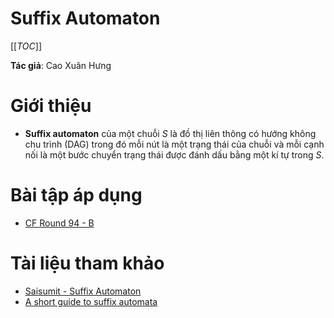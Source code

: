 # Suffix Automaton

[[_TOC_]]

**Tác giả**: Cao Xuân Hưng

# Giới thiệu

- **Suffix automaton** của một chuỗi $S$ là đồ thị liên thông có hướng không chu trình (DAG) trong đó mỗi nút là một trạng thái của chuỗi và mỗi cạnh nối là một bước chuyển trạng thái được đánh dấu bằng một kí tự trong $S$.

# Bài tập áp dụng

- [CF Round 94 - B](http://codeforces.com/problemset/problem/128/B)

# Tài liệu tham khảo

- [Saisumit - Suffix Automaton](https://saisumit.wordpress.com/2016/01/26/suffix-automaton/)
- [A short guide to suffix automata](http://codeforces.com/blog/entry/20861)